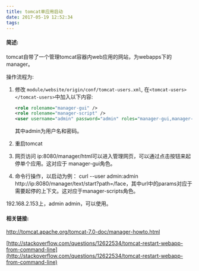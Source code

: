 ```yaml
---
title: tomcat单应用启动
date: 2017-05-19 12:52:34
tags:
---
```


#### 简述:
tomcat自带了一个管理tomcat容器内web应用的网站，为webapps下的manager。
<!-- more -->
操作流程为:
1. 修改 `module/website/origin/conf/tomcat-users.xml`, 在`<tomcat-users></tomcat-users>`中加入以下内容: 
    ```xml
    <role rolename="manager-gui" />
    <role rolename="manager-script" />
    <user username="admin" password="admin" roles="manager-gui,manager-script" />
    ```
    其中admin为用户名和密码。

2. 重启tomcat
3. 网页访问 ip:8080/manager/html可以进入管理网页，可以通过点击按钮来起停单个应用。这对应于 manager-gui角色。
4. 命令行操作，以启动为例：
curl --user admin:admin http://ip:8080/manager/text/start?path=/face，其中url中的params对应于需要起停的上下文。这对应于manager-scripts角色。

192.168.2.153上，admin admin，可以使用。

#### 相关链接:
[http://tomcat.apache.org/tomcat-7.0-doc/manager-howto.html
](http://tomcat.apache.org/tomcat-7.0-doc/manager-howto.html)

[http://stackoverflow.com/questions/12622534/tomcat-restart-webapp-from-command-line](http://stackoverflow.com/questions/12622534/tomcat-restart-webapp-from-command-line)